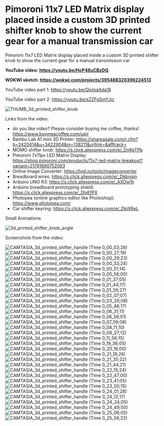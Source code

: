 # Pimoroni 11x7 LED Matrix display placed inside a custom 3D printed shifter knob to show the current gear for a manual transmission car
Pimoroni 11x7 LED Matrix display placed inside a custom 3D printed shifter knob to show the current gear for a manual transmission car


**YouTube video: https://youtu.be/HcP48uCBzDQ**

**WOKWI sketch: https://wokwi.com/projects/395488320396224513**

YouTube video part 1: https://youtu.be/QixtxaAda18

YouTube video part 2: https://youtu.be/sZZFgSmYJjc

![THUMB_3d_printed_shifter_knob](https://github.com/upiir/pimoroni_11x7_display_in_gear_shifter/assets/117754156/6b278771-1972-44a0-8656-5e3695b0f590)



Links from the video:
- do you like video? Please consider buying me coffee, thanks! https://www.buymeacoffee.com/upir
- Bambu Lab A1 mini 3D Printer: https://shareasale.com/r.cfm?b=2420414&u=3422904&m=138211&urllink=&afftrack=
- MOMO shifter knob: https://s.click.aliexpress.com/e/_DnKeTPb
- Pimoroni 7x11px LED Matrix Display: https://shop.pimoroni.com/products/11x7-led-matrix-breakout?variant=21791690752083
- Online Image Converter: https://lvgl.io/tools/imageconverter
- Breadboard wires: https://s.click.aliexpress.com/e/_Dkbngin
- Arduino UNO R3: https://s.click.aliexpress.com/e/_AXDw1h
- Arduino breadboard prototyping shield: https://s.click.aliexpress.com/e/_DlxEfPX
- Photopea (online graphics editor like Photoshop): https://www.photopea.com/
- Car shifter keyring: https://s.click.aliexpress.com/e/_DkjX6eL


Small Animations:

![3d_printed_shifter_knob_angle](https://github.com/upiir/pimoroni_11x7_display_in_gear_shifter/assets/117754156/57085204-da83-4ae9-b36f-00ad6a9a75a1)



Screenshots from the video:

![CAMTASIA_3d_printed_shifter_handle (Time 0_00_03;26)](https://github.com/upiir/pimoroni_11x7_display_in_gear_shifter/assets/117754156/543cc0fb-a3bd-402a-b75c-8a840f38606e)
![CAMTASIA_3d_printed_shifter_handle (Time 0_00_27;19)](https://github.com/upiir/pimoroni_11x7_display_in_gear_shifter/assets/117754156/58d79d8b-a59e-41f7-8a0a-d4377cc07e6d)
![CAMTASIA_3d_printed_shifter_handle (Time 0_00_29;23)](https://github.com/upiir/pimoroni_11x7_display_in_gear_shifter/assets/117754156/b8c33537-801b-4b16-9183-2ffec9c71f02)
![CAMTASIA_3d_printed_shifter_handle (Time 0_00_33;24)](https://github.com/upiir/pimoroni_11x7_display_in_gear_shifter/assets/117754156/f6d88926-bffb-441c-aeb0-0cc7f8adf157)
![CAMTASIA_3d_printed_shifter_handle (Time 0_00_51;14)](https://github.com/upiir/pimoroni_11x7_display_in_gear_shifter/assets/117754156/83740ed4-b7bc-4c40-ac27-d827a35cbe3a)
![CAMTASIA_3d_printed_shifter_handle (Time 0_00_58;00)](https://github.com/upiir/pimoroni_11x7_display_in_gear_shifter/assets/117754156/3ab409b8-a783-4437-b138-eeffc625d941)
![CAMTASIA_3d_printed_shifter_handle (Time 0_01_37;05)](https://github.com/upiir/pimoroni_11x7_display_in_gear_shifter/assets/117754156/da6566b9-2d51-4b28-a16f-aa9104b7aeb0)
![CAMTASIA_3d_printed_shifter_handle (Time 0_01_44;17)](https://github.com/upiir/pimoroni_11x7_display_in_gear_shifter/assets/117754156/2842631d-315c-4a4a-a87f-42071faac5f0)
![CAMTASIA_3d_printed_shifter_handle (Time 0_01_59;27)](https://github.com/upiir/pimoroni_11x7_display_in_gear_shifter/assets/117754156/5910daae-6d85-4337-8f10-a98601edb079)
![CAMTASIA_3d_printed_shifter_handle (Time 0_02_07;07)](https://github.com/upiir/pimoroni_11x7_display_in_gear_shifter/assets/117754156/07e4d5e4-c773-4079-87a7-6ca24f226684)
![CAMTASIA_3d_printed_shifter_handle (Time 0_03_26;08)](https://github.com/upiir/pimoroni_11x7_display_in_gear_shifter/assets/117754156/8dda1cfc-155b-42ec-928f-0775aa0b72c9)
![CAMTASIA_3d_printed_shifter_handle (Time 0_05_48;17)](https://github.com/upiir/pimoroni_11x7_display_in_gear_shifter/assets/117754156/2ddd677c-605b-4071-a904-0e121fc1703a)
![CAMTASIA_3d_printed_shifter_handle (Time 0_06_31;11)](https://github.com/upiir/pimoroni_11x7_display_in_gear_shifter/assets/117754156/704601fa-817d-4c78-92a4-65bbc1bc4adc)
![CAMTASIA_3d_printed_shifter_handle (Time 0_06_56;01)](https://github.com/upiir/pimoroni_11x7_display_in_gear_shifter/assets/117754156/c7b09c66-6b0e-4522-ad68-40f1bf78048c)
![CAMTASIA_3d_printed_shifter_handle (Time 0_07_09;08)](https://github.com/upiir/pimoroni_11x7_display_in_gear_shifter/assets/117754156/dded98e0-7200-474b-95f5-e39a7572a102)
![CAMTASIA_3d_printed_shifter_handle (Time 0_08_11;10)](https://github.com/upiir/pimoroni_11x7_display_in_gear_shifter/assets/117754156/7cd888c8-5472-4801-b847-696df12b94a2)
![CAMTASIA_3d_printed_shifter_handle (Time 0_08_27;12)](https://github.com/upiir/pimoroni_11x7_display_in_gear_shifter/assets/117754156/f04d42d3-ab0f-481c-835e-dd8dc5230be2)
![CAMTASIA_3d_printed_shifter_handle (Time 0_11_56;15)](https://github.com/upiir/pimoroni_11x7_display_in_gear_shifter/assets/117754156/7a4f22af-f9ec-486a-8230-0b2242fdeaed)
![CAMTASIA_3d_printed_shifter_handle (Time 0_19_36;05)](https://github.com/upiir/pimoroni_11x7_display_in_gear_shifter/assets/117754156/6af973d5-2c1c-4912-acc4-3d8f40215fed)
![CAMTASIA_3d_printed_shifter_handle (Time 0_20_16;00)](https://github.com/upiir/pimoroni_11x7_display_in_gear_shifter/assets/117754156/66a48235-5bc7-485b-abdd-44d9978b5fce)
![CAMTASIA_3d_printed_shifter_handle (Time 0_21_18;26)](https://github.com/upiir/pimoroni_11x7_display_in_gear_shifter/assets/117754156/be8ead30-91c8-42ae-bc05-4172878e5bab)
![CAMTASIA_3d_printed_shifter_handle (Time 0_21_35;22)](https://github.com/upiir/pimoroni_11x7_display_in_gear_shifter/assets/117754156/81a12069-e245-45b3-9cb7-8aa448e4413d)
![CAMTASIA_3d_printed_shifter_handle (Time 0_21_44;21)](https://github.com/upiir/pimoroni_11x7_display_in_gear_shifter/assets/117754156/fbf887b6-18e0-4028-a595-adb0d662bd99)
![CAMTASIA_3d_printed_shifter_handle (Time 0_22_15;24)](https://github.com/upiir/pimoroni_11x7_display_in_gear_shifter/assets/117754156/b0349671-e701-420b-8d88-02396ef48e94)
![CAMTASIA_3d_printed_shifter_handle (Time 0_22_47;00)](https://github.com/upiir/pimoroni_11x7_display_in_gear_shifter/assets/117754156/b3b4e217-18d7-4718-bb75-e265df5aa6e3)
![CAMTASIA_3d_printed_shifter_handle (Time 0_23_41;05)](https://github.com/upiir/pimoroni_11x7_display_in_gear_shifter/assets/117754156/9babd7ef-c7ba-4d05-b7f9-618c4e3acd45)
![CAMTASIA_3d_printed_shifter_handle (Time 0_23_50;15)](https://github.com/upiir/pimoroni_11x7_display_in_gear_shifter/assets/117754156/c891f4cd-d0a4-4b83-9957-b74b0e77d0aa)
![CAMTASIA_3d_printed_shifter_handle (Time 0_24_01;28)](https://github.com/upiir/pimoroni_11x7_display_in_gear_shifter/assets/117754156/5fb7888b-5f75-47bf-a151-cf45f8271206)
![CAMTASIA_3d_printed_shifter_handle (Time 0_24_12;17)](https://github.com/upiir/pimoroni_11x7_display_in_gear_shifter/assets/117754156/955117f7-b196-4973-8844-028e55e22303)
![CAMTASIA_3d_printed_shifter_handle (Time 0_24_24;05)](https://github.com/upiir/pimoroni_11x7_display_in_gear_shifter/assets/117754156/6394afdc-a935-4c61-8509-190aee46534e)
![CAMTASIA_3d_printed_shifter_handle (Time 0_24_49;00)](https://github.com/upiir/pimoroni_11x7_display_in_gear_shifter/assets/117754156/361778eb-f96e-42ff-9794-81af3044b7ea)
![CAMTASIA_3d_printed_shifter_handle (Time 0_25_06;05)](https://github.com/upiir/pimoroni_11x7_display_in_gear_shifter/assets/117754156/0dc0dd75-e9e6-421b-a67f-cb5a29e18bee)
![CAMTASIA_3d_printed_shifter_handle (Time 0_25_56;22)](https://github.com/upiir/pimoroni_11x7_display_in_gear_shifter/assets/117754156/83e0e78c-2420-49cd-abee-bf7313494c98)
